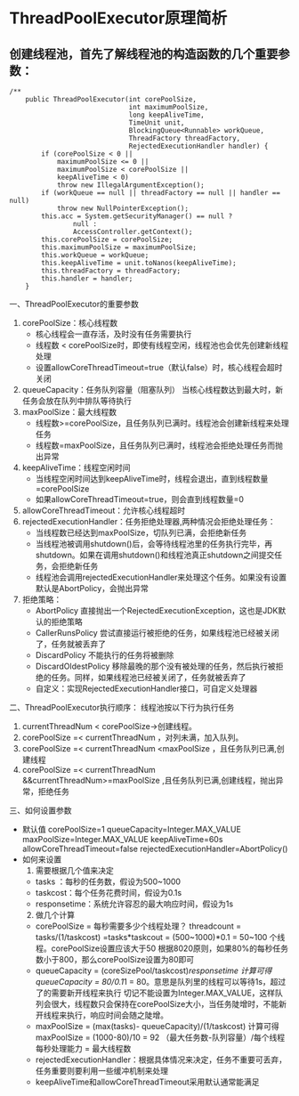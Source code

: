 # ThreadPoolExecutor原理简析

## 创建线程池，首先了解线程池的构造函数的几个重要参数：
``` 
/**
    public ThreadPoolExecutor(int corePoolSize,
                              int maximumPoolSize,
                              long keepAliveTime,
                              TimeUnit unit,
                              BlockingQueue<Runnable> workQueue,
                              ThreadFactory threadFactory,
                              RejectedExecutionHandler handler) {
        if (corePoolSize < 0 ||
            maximumPoolSize <= 0 ||
            maximumPoolSize < corePoolSize ||
            keepAliveTime < 0)
            throw new IllegalArgumentException();
        if (workQueue == null || threadFactory == null || handler == null)
            throw new NullPointerException();
        this.acc = System.getSecurityManager() == null ?
                null :
                AccessController.getContext();
        this.corePoolSize = corePoolSize;
        this.maximumPoolSize = maximumPoolSize;
        this.workQueue = workQueue;
        this.keepAliveTime = unit.toNanos(keepAliveTime);
        this.threadFactory = threadFactory;
        this.handler = handler;
    }

```
一、ThreadPoolExecutor的重要参数
 
1. corePoolSize：核心线程数
    - 核心线程会一直存活，及时没有任务需要执行
    - 线程数 < corePoolSize时，即使有线程空闲，线程池也会优先创建新线程处理
    - 设置allowCoreThreadTimeout=true（默认false）时，核心线程会超时关闭
2. queueCapacity：任务队列容量（阻塞队列）
    当核心线程数达到最大时，新任务会放在队列中排队等待执行
3. maxPoolSize：最大线程数
    - 线程数>=corePoolSize，且任务队列已满时。线程池会创建新线程来处理任务
    - 线程数=maxPoolSize，且任务队列已满时，线程池会拒绝处理任务而抛出异常
4. keepAliveTime：线程空闲时间
    - 当线程空闲时间达到keepAliveTime时，线程会退出，直到线程数量=corePoolSize
    - 如果allowCoreThreadTimeout=true，则会直到线程数量=0
5. allowCoreThreadTimeout：允许核心线程超时
6. rejectedExecutionHandler：任务拒绝处理器,两种情况会拒绝处理任务：
    - 当线程数已经达到maxPoolSize，切队列已满，会拒绝新任务
    - 当线程池被调用shutdown()后，会等待线程池里的任务执行完毕，再shutdown。如果在调用shutdown()和线程池真正shutdown之间提交任务，会拒绝新任务
    - 线程池会调用rejectedExecutionHandler来处理这个任务。如果没有设置默认是AbortPolicy，会抛出异常
7. 拒绝策略：
    - AbortPolicy 直接抛出一个RejectedExecutionException，这也是JDK默认的拒绝策略
    - CallerRunsPolicy 尝试直接运行被拒绝的任务，如果线程池已经被关闭了，任务就被丢弃了
    - DiscardPolicy 不能执行的任务将被删除
    - DiscardOldestPolicy 移除最晚的那个没有被处理的任务，然后执行被拒绝的任务。同样，如果线程池已经被关闭了，任务就被丢弃了
    - 自定义：实现RejectedExecutionHandler接口，可自定义处理器
 
二、ThreadPoolExecutor执行顺序：
     线程池按以下行为执行任务
 
1. currentThreadNum < corePoolSize->创建线程。
2. corePoolSize =< currentThreadNum ，对列未满，加入队列。
3. corePoolSize =< currentThreadNum <maxPoolSize ，且任务队列已满,创建线程
4. corePoolSize =< currentThreadNum &&currentThreadNum>=maxPoolSize ,且任务队列已满,创建线程，抛出异常，拒绝任务
 
三、如何设置参数
 
- 默认值
corePoolSize=1
queueCapacity=Integer.MAX_VALUE
maxPoolSize=Integer.MAX_VALUE
keepAliveTime=60s
allowCoreThreadTimeout=false
rejectedExecutionHandler=AbortPolicy()
- 如何来设置
    1. 需要根据几个值来决定
    - tasks ：每秒的任务数，假设为500~1000
    - taskcost：每个任务花费时间，假设为0.1s
    - responsetime：系统允许容忍的最大响应时间，假设为1s
    2. 做几个计算
    - corePoolSize = 每秒需要多少个线程处理？ 
threadcount = tasks/(1/taskcost) =tasks*taskcout =  (500~1000)*0.1 = 50~100 个线程。corePoolSize设置应该大于50
根据8020原则，如果80%的每秒任务数小于800，那么corePoolSize设置为80即可
    - queueCapacity = (coreSizePool/taskcost)*responsetime
计算可得 queueCapacity = 80/0.1*1 = 80。意思是队列里的线程可以等待1s，超过了的需要新开线程来执行
切记不能设置为Integer.MAX_VALUE，这样队列会很大，线程数只会保持在corePoolSize大小，当任务陡增时，不能新开线程来执行，响应时间会随之陡增。
    - maxPoolSize = (max(tasks)- queueCapacity)/(1/taskcost)
计算可得 maxPoolSize = (1000-80)/10 = 92
（最大任务数-队列容量）/每个线程每秒处理能力 = 最大线程数
    - rejectedExecutionHandler：根据具体情况来决定，任务不重要可丢弃，任务重要则要利用一些缓冲机制来处理
    - keepAliveTime和allowCoreThreadTimeout采用默认通常能满足

 